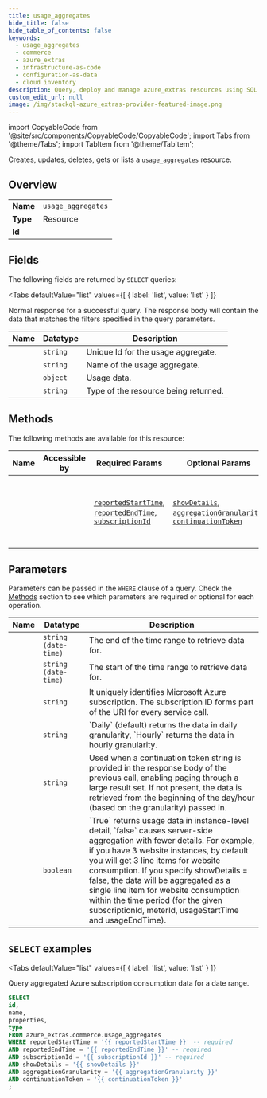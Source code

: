 ```yaml
--- 
title: usage_aggregates
hide_title: false
hide_table_of_contents: false
keywords:
  - usage_aggregates
  - commerce
  - azure_extras
  - infrastructure-as-code
  - configuration-as-data
  - cloud inventory
description: Query, deploy and manage azure_extras resources using SQL
custom_edit_url: null
image: /img/stackql-azure_extras-provider-featured-image.png
---
```


import CopyableCode from '@site/src/components/CopyableCode/CopyableCode';
import Tabs from '@theme/Tabs';
import TabItem from '@theme/TabItem';

Creates, updates, deletes, gets or lists a <code>usage_aggregates</code> resource.

## Overview
<table><tbody>
<tr><td><b>Name</b></td><td><code>usage_aggregates</code></td></tr>
<tr><td><b>Type</b></td><td>Resource</td></tr>
<tr><td><b>Id</b></td><td><CopyableCode code="azure_extras.commerce.usage_aggregates" /></td></tr>
</tbody></table>

## Fields

The following fields are returned by `SELECT` queries:

<Tabs
    defaultValue="list"
    values={[
        { label: 'list', value: 'list' }
    ]}
>
<TabItem value="list">

Normal response for a successful query. The response body will contain the data that matches the filters specified in the query parameters.

<table>
<thead>
    <tr>
    <th>Name</th>
    <th>Datatype</th>
    <th>Description</th>
    </tr>
</thead>
<tbody>
<tr>
    <td><CopyableCode code="id" /></td>
    <td><code>string</code></td>
    <td>Unique Id for the usage aggregate.</td>
</tr>
<tr>
    <td><CopyableCode code="name" /></td>
    <td><code>string</code></td>
    <td>Name of the usage aggregate.</td>
</tr>
<tr>
    <td><CopyableCode code="properties" /></td>
    <td><code>object</code></td>
    <td>Usage data.</td>
</tr>
<tr>
    <td><CopyableCode code="type" /></td>
    <td><code>string</code></td>
    <td>Type of the resource being returned.</td>
</tr>
</tbody>
</table>
</TabItem>
</Tabs>

## Methods

The following methods are available for this resource:

<table>
<thead>
    <tr>
    <th>Name</th>
    <th>Accessible by</th>
    <th>Required Params</th>
    <th>Optional Params</th>
    <th>Description</th>
    </tr>
</thead>
<tbody>
<tr>
    <td><a href="#list"><CopyableCode code="list" /></a></td>
    <td><CopyableCode code="select" /></td>
    <td><a href="#parameter-reportedStartTime"><code>reportedStartTime</code></a>, <a href="#parameter-reportedEndTime"><code>reportedEndTime</code></a>, <a href="#parameter-subscriptionId"><code>subscriptionId</code></a></td>
    <td><a href="#parameter-showDetails"><code>showDetails</code></a>, <a href="#parameter-aggregationGranularity"><code>aggregationGranularity</code></a>, <a href="#parameter-continuationToken"><code>continuationToken</code></a></td>
    <td>Query aggregated Azure subscription consumption data for a date range.</td>
</tr>
</tbody>
</table>

## Parameters

Parameters can be passed in the `WHERE` clause of a query. Check the [Methods](#methods) section to see which parameters are required or optional for each operation.

<table>
<thead>
    <tr>
    <th>Name</th>
    <th>Datatype</th>
    <th>Description</th>
    </tr>
</thead>
<tbody>
<tr id="parameter-reportedEndTime">
    <td><CopyableCode code="reportedEndTime" /></td>
    <td><code>string (date-time)</code></td>
    <td>The end of the time range to retrieve data for.</td>
</tr>
<tr id="parameter-reportedStartTime">
    <td><CopyableCode code="reportedStartTime" /></td>
    <td><code>string (date-time)</code></td>
    <td>The start of the time range to retrieve data for.</td>
</tr>
<tr id="parameter-subscriptionId">
    <td><CopyableCode code="subscriptionId" /></td>
    <td><code>string</code></td>
    <td>It uniquely identifies Microsoft Azure subscription. The subscription ID forms part of the URI for every service call.</td>
</tr>
<tr id="parameter-aggregationGranularity">
    <td><CopyableCode code="aggregationGranularity" /></td>
    <td><code>string</code></td>
    <td>`Daily` (default) returns the data in daily granularity, `Hourly` returns the data in hourly granularity.</td>
</tr>
<tr id="parameter-continuationToken">
    <td><CopyableCode code="continuationToken" /></td>
    <td><code>string</code></td>
    <td>Used when a continuation token string is provided in the response body of the previous call, enabling paging through a large result set. If not present, the data is retrieved from the beginning of the day/hour (based on the granularity) passed in. </td>
</tr>
<tr id="parameter-showDetails">
    <td><CopyableCode code="showDetails" /></td>
    <td><code>boolean</code></td>
    <td>`True` returns usage data in instance-level detail, `false` causes server-side aggregation with fewer details. For example, if you have 3 website instances, by default you will get 3 line items for website consumption. If you specify showDetails = false, the data will be aggregated as a single line item for website consumption within the time period (for the given subscriptionId, meterId, usageStartTime and usageEndTime).</td>
</tr>
</tbody>
</table>

## `SELECT` examples

<Tabs
    defaultValue="list"
    values={[
        { label: 'list', value: 'list' }
    ]}
>
<TabItem value="list">

Query aggregated Azure subscription consumption data for a date range.

```sql
SELECT
id,
name,
properties,
type
FROM azure_extras.commerce.usage_aggregates
WHERE reportedStartTime = '{{ reportedStartTime }}' -- required
AND reportedEndTime = '{{ reportedEndTime }}' -- required
AND subscriptionId = '{{ subscriptionId }}' -- required
AND showDetails = '{{ showDetails }}'
AND aggregationGranularity = '{{ aggregationGranularity }}'
AND continuationToken = '{{ continuationToken }}'
;
```
</TabItem>
</Tabs>
